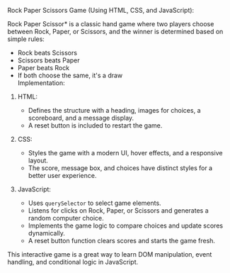 Rock Paper Scissors Game (Using HTML, CSS, and JavaScript):  

Rock Paper Scissor* is a classic hand game where two players choose between Rock, Paper, or Scissors, and the winner is determined based on simple rules:  
- Rock beats Scissors
- Scissors beats Paper 
- Paper beats Rock  
- If both choose the same, it's a draw  
Implementation:
1. HTML: 
   - Defines the structure with a heading, images for choices, a scoreboard, and a message display.  
   - A reset button is included to restart the game.  

2. CSS: 
   - Styles the game with a modern UI, hover effects, and a responsive layout.  
   - The score, message box, and choices have distinct styles for a better user experience.  

3. JavaScript:  
   - Uses `querySelector` to select game elements.  
   - Listens for clicks on Rock, Paper, or Scissors and generates a random computer choice.  
   - Implements the game logic to compare choices and update scores dynamically.  
   - A reset button function clears scores and starts the game fresh.  

This interactive game is a great way to learn DOM manipulation, event handling, and conditional logic in JavaScript. 
